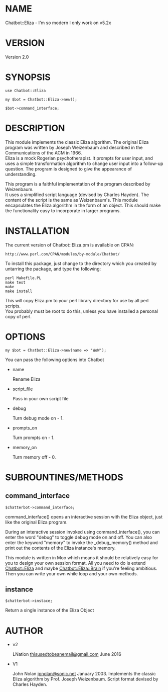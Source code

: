 # NAME

Chatbot::Eliza - I'm so modern I only work on v5.2x

# VERSION

Version 2.0

# SYNOPSIS

    use Chatbot::Eliza

    my $bot = Chatbot::Eliza->new();
    
    $bot->command_interface;

# DESCRIPTION

This module implements the classic Eliza algorithm. The original Eliza program was 
written by Joseph Weizenbaum and described in the Communications of the ACM in 1966.  
Eliza is a mock Rogerian psychotherapist.  It prompts for user input, and uses a simple 
transformation algorithm to change user input into a follow-up question.  The program 
is designed to give the appearance of understanding.

This program is a faithful implementation of the program described by Weizenbaum.  
It uses a simplified script language (devised by Charles Hayden). The content of the 
script is the same as Weizenbaum's. This module encapsulates the Eliza algorithm 
in the form of an object.  This should make the functionality easy to incorporate in 
larger programs.

# INSTALLATION

The current version of Chatbot::Eliza.pm is available on CPAN:

    http://www.perl.com/CPAN/modules/by-module/Chatbot/

To install this package, just change to the directory which you created by untarring 
the package, and type the following:

    perl Makefile.PL
    make test
    make
    make install

This will copy Eliza.pm to your perl library directory for use by all perl scripts.  
You probably must be root to do this, unless you have installed a personal copy of perl.  

# OPTIONS

    my $bot = Chatbot::Eliza->new(name => 'WoW');

You can pass the following options into Chatbot

- name 

    Rename Eliza

- script\_file

    Pass in your own script file

- debug

    Turn debug mode on - 1.

- prompts\_on

    Turn prompts on - 1.

- memory\_on

    Turn memory off - 0.

# SUBROUNTINES/METHODS

## command\_interface

    $chatterbot->command_interface;

command\_interface() opens an interactive session with the Eliza object, 
just like the original Eliza program. 

During an interactive session invoked using command\_interface(),
you can enter the word "debug" to toggle debug mode on and off.
You can also enter the keyword "memory" to invoke the \_debug\_memory()
method and print out the contents of the Eliza instance's memory.

This module is written in Moo which means it should be relatively easy
for you to design your own session format. All you need to do is extend 
[Chatbot::Eliza](https://metacpan.org/pod/Chatbot::Eliza) and maybe [Chatbot::Eliza::Brain](https://metacpan.org/pod/Chatbot::Eliza::Brain) if you're feeling ambitious.
Then you can write your own while loop and your own methods.

## instance

    $chatterbot->instace;

Return a single instance of the Eliza Object

# AUTHOR

- v2

    LNation thisusedtobeanemail@gmail.com June 2016

- V1

    John Nolan  jpnolan@sonic.net  January 2003. 
    Implements the classic Eliza algorithm by Prof. Joseph Weizenbaum. 
    Script format devised by Charles Hayden. 
